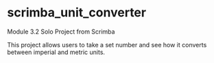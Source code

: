 # scrimba_unit_converter
Module 3.2 Solo Project from Scrimba

This project allows users to take a set number and see how it converts between imperial and metric units. 

